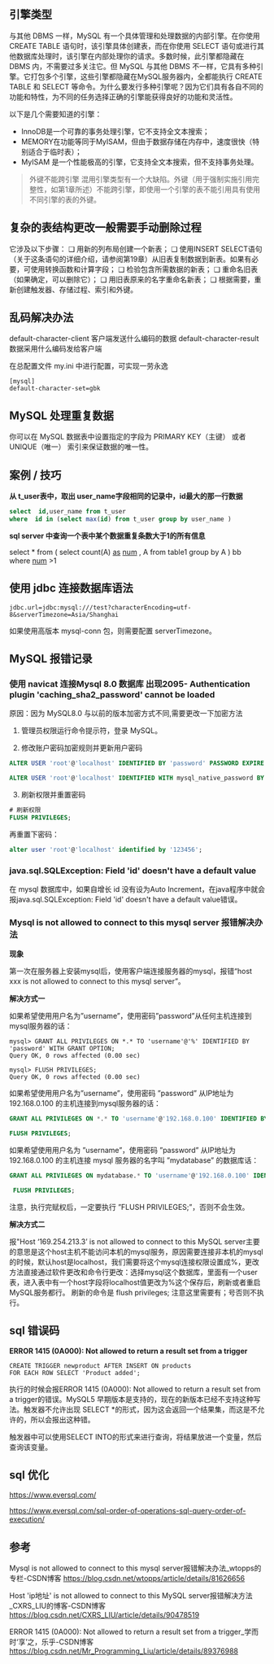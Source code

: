 ## 引擎类型

与其他 DBMS 一样，MySQL 有一个具体管理和处理数据的内部引擎。在你使用CREATE TABLE 语句时，该引擎具体创建表，而在你使用 SELECT 语句或进行其他数据库处理时，该引擎在内部处理你的请求。多数时候，此引擎都隐藏在 DBMS 内，不需要过多关注它。但 MySQL 与其他 DBMS 不一样，它具有多种引擎。它打包多个引擎，这些引擎都隐藏在MySQL服务器内，全都能执行 CREATE TABLE 和 SELECT 等命令。为什么要发行多种引擎呢？因为它们具有各自不同的功能和特性，为不同的任务选择正确的引擎能获得良好的功能和灵活性。

以下是几个需要知道的引擎：

* InnoDB是一个可靠的事务处理引擎，它不支持全文本搜索；
* MEMORY在功能等同于MyISAM，但由于数据存储在内存中，速度很快（特别适合于临时表）；
* MyISAM 是一个性能极高的引擎，它支持全文本搜索，但不支持事务处理。

> 外键不能跨引擎 混用引擎类型有一个大缺陷。外键（用于强制实施引用完整性，如第1章所述）不能跨引擎，即使用一个引擎的表不能引用具有使用不同引擎的表的外键。

## 复杂的表结构更改一般需要手动删除过程

它涉及以下步骤：
❑ 用新的列布局创建一个新表；
❑ 使用INSERT SELECT语句（关于这条语句的详细介绍，请参阅第19章）从旧表复制数据到新表。如果有必要，可使用转换函数和计算字段；
❑ 检验包含所需数据的新表；
❑ 重命名旧表（如果确定，可以删除它）；
❑ 用旧表原来的名字重命名新表；
❑ 根据需要，重新创建触发器、存储过程、索引和外键。

## 乱码解决办法

default-character-client 客户端发送什么编码的数据
default-character-result 数据采用什么编码发给客户端

在总配置文件 my.ini 中进行配置，可实现一劳永逸
```
[mysql]
default-character-set=gbk
```

## MySQL 处理重复数据

你可以在 MySQL 数据表中设置指定的字段为 PRIMARY KEY（主键） 或者 UNIQUE（唯一） 索引来保证数据的唯一性。

## 案例 / 技巧

**从 t_user表中，取出 user_name字段相同的记录中，id最大的那一行数据**

```sql
select  id,user_name from t_user 
where  id in (select max(id) from t_user group by user_name ) 
```

**sql server 中查询一个表中某个数据重复条数大于1的所有信息**

select * from (
select count(A) [as](https://www.baidu.com/s?wd=as&tn=SE_PcZhidaonwhc_ngpagmjz&rsv_dl=gh_pc_zhidao) [num](https://www.baidu.com/s?wd=num&tn=SE_PcZhidaonwhc_ngpagmjz&rsv_dl=gh_pc_zhidao) , A from table1 group by A
) bb
where [num](https://www.baidu.com/s?wd=num&tn=SE_PcZhidaonwhc_ngpagmjz&rsv_dl=gh_pc_zhidao) >1

## 使用 jdbc 连接数据库语法
```
jdbc.url=jdbc:mysql:///test?characterEncoding=utf-8&serverTimezone=Asia/Shanghai
```

如果使用高版本 mysql-conn 包，则需要配置 serverTimezone。

## MySQL 报错记录

### 使用 navicat 连接Mysql 8.0 数据库 出现2095- Authentication plugin 'caching_sha2_password' cannot be loaded

原因：因为 MySQL8.0 与以前的版本加密方式不同,需要更改一下加密方法

1. 管理员权限运行命令提示符，登录 MySQL。

2. 修改账户密码加密规则并更新用户密码
```sql
ALTER USER 'root'@'localhost' IDENTIFIED BY 'password' PASSWORD EXPIRE NEVER;   

ALTER USER 'root'@'localhost' IDENTIFIED WITH mysql_native_password BY 'password';  
```

3. 刷新权限并重置密码
```sql
# 刷新权限 
FLUSH PRIVILEGES; 
```  

再重置下密码：
```sql
alter user 'root'@'localhost' identified by '123456';
```

### java.sql.SQLException: Field 'id' doesn't have a default value

在 mysql 数据库中，如果自增长 id 没有设为Auto Increment，在java程序中就会报java.sql.SQLException: Field 'id' doesn't have a default value错误。

### Mysql is not allowed to connect to this mysql server 报错解决办法

**现象**

第一次在服务器上安装mysql后，使用客户端连接服务器的mysql，报错“host xxx is not allowed to connect to this mysql server”。

**解决方式一**

如果希望使用用户名为”username”，使用密码”password”从任何主机连接到mysql服务器的话：

```
mysql> GRANT ALL PRIVILEGES ON *.* TO 'username'@'%' IDENTIFIED BY 'password' WITH GRANT OPTION;
Query OK, 0 rows affected (0.00 sec)

mysql> FLUSH PRIVILEGES;
Query OK, 0 rows affected (0.00 sec)
```

如果希望使用用户名为”username”，使用密码 ”password” 从IP地址为 192.168.0.100 的主机连接到mysql服务器的话：
```sql
GRANT ALL PRIVILEGES ON *.* TO 'username'@'192.168.0.100' IDENTIFIED BY 'password' WITH GRANT OPTION;

FLUSH PRIVILEGES;
```

如果希望使用用户名为 ”username”，使用密码 ”password” 从IP地址为192.168.0.100 的主机连接 mysql 服务器的名字叫 ”mydatabase” 的数据库话：

```sql
GRANT ALL PRIVILEGES ON mydatabase.* TO 'username'@'192.168.0.100' IDENTIFIED BY 'password' WITH GRANT OPTION;

 FLUSH PRIVILEGES;
```

注意，执行完赋权后，一定要执行 ”FLUSH PRIVILEGES;”，否则不会生效。

**解决方式二**

报"Host ‘169.254.213.3’ is not allowed to connect to this MySQL server主要的意思是这个host主机不能访问本机的mysql服务，原因需要连接非本机的mysql的时候，默认host是localhost，我们需要将这个mysql连接权限设置成%，更改方法直接通过软件更改和命令行更改：选择mysql这个数据库，里面有一个user表，进入表中有一个host字段将localhost值更改为%这个保存后，刷新或者重启MySQL服务都行。 刷新的命令是
flush privileges; 注意这里需要有；号否则不执行。

## sql 错误码

**ERROR 1415 (0A000): Not allowed to return a result set from a trigger**

```
CREATE TRIGGER newproduct AFTER INSERT ON products
FOR EACH ROW SELECT 'Product added';
```

执行的时候会报ERROR 1415 (0A000): Not allowed to return a result set from a trigger的错误。MySQL5 早期版本是支持的，现在的新版本已经不支持这种写法。触发器不允许出现 SELECT *的形式，因为这会返回一个结果集，而这是不允许的，所以会报出这种错。

触发器中可以使用SELECT  INTO的形式来进行查询，将结果放进一个变量，然后查询该变量。

## sql 优化

https://www.eversql.com/

https://www.eversql.com/sql-order-of-operations-sql-query-order-of-execution/

## 参考

Mysql is not allowed to connect to this mysql server报错解决办法_wtopps的专栏-CSDN博客
https://blog.csdn.net/wtopps/article/details/81626656

Host 'ip地址' is not allowed to connect to this MySQL server报错解决方法_CXRS_LIU的博客-CSDN博客
https://blog.csdn.net/CXRS_LIU/article/details/90478519

ERROR 1415 (0A000): Not allowed to return a result set from a trigger_学而时‘享’之，乐乎-CSDN博客
https://blog.csdn.net/Mr_Programming_Liu/article/details/89376988
